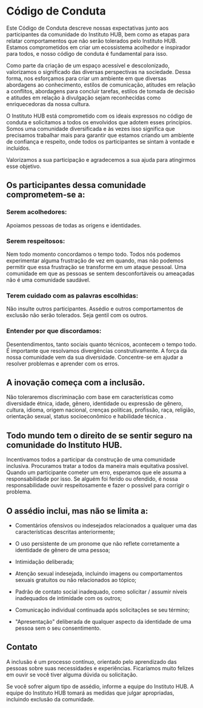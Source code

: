 # Código de Conduta

Este Código de Conduta descreve nossas expectativas junto aos participantes da comunidade do Instituto HUB, bem como as etapas para relatar comportamentos que não serão tolerados pelo Instituto HUB. Estamos comprometidos em criar um ecossistema acolhedor e inspirador para todos, e nosso código de conduta é fundamental para isso.


Como parte da criação de um espaço acessível e descolonizado, valorizamos o significado das diversas perspectivas na sociedade. Dessa forma, nos esforçamos para criar um ambiente em que diversas abordagens ao conhecimento, estilos de comunicação, atitudes em relação a conflitos, abordagens para concluir tarefas, estilos de tomada de decisão e atitudes em relação à divulgação sejam reconhecidas como enriquecedoras da nossa cultura.


O Instituto HUB está comprometido com os ideais expressos no código de conduta e solicitamos a todos os envolvidos que adotem esses princípios. Somos uma comunidade diversificada e às vezes isso significa que precisamos trabalhar mais para garantir que estamos criando um ambiente de confiança e respeito, onde todos os participantes se sintam à vontade e incluídos.


Valorizamos a sua participação e agradecemos a sua ajuda para atingirmos esse objetivo.


## Os participantes dessa comunidade comprometem-se a:

### Serem acolhedores:

Apoiamos pessoas de todas as origens e identidades. 


### Serem respeitosos:

Nem todo momento concordamos o tempo todo. Todos nós podemos experimentar alguma frustração de vez em quando, mas não podemos permitir que essa frustração se transforme em um ataque pessoal. Uma comunidade em que as pessoas se sentem desconfortáveis ​​ou ameaçadas não é uma comunidade saudável.


### Terem cuidado com as palavras escolhidas:

Não insulte outros participantes. Assédio e outros comportamentos de exclusão não serão tolerados. Seja gentil com os outros.


### Entender por que discordamos:
Desentendimentos, tanto sociais quanto técnicos, acontecem o tempo todo. É importante que resolvamos divergências construtivamente. A força da nossa comunidade vem da sua diversidade. Concentre-se em ajudar a resolver problemas e aprender com os erros.
 
 
## A inovação começa com a inclusão.

Não toleraremos discriminação com base em características como diversidade étnica, idade, gênero, identidade ou expressão de gênero, cultura, idioma, origem nacional, crenças políticas, profissão, raça, religião, orientação sexual, status socioeconômico e habilidade técnica .

 
## Todo mundo tem o direito de se sentir seguro na comunidade do Instituto HUB.

Incentivamos todos a participar da construção de uma comunidade inclusiva. Procuramos tratar a todos da maneira mais equitativa possível. Quando um participante cometer um erro, esperamos que ele assuma a responsabilidade por isso. Se alguém foi ferido ou ofendido, é nossa responsabilidade ouvir respeitosamente e fazer o possível para corrigir o problema.
  
 
## O assédio inclui, mas não se limita a:

- Comentários ofensivos ou indesejados relacionados a qualquer uma das características descritas anteriormente;

- O uso persistente de um pronome que não reflete corretamente a identidade de gênero de uma pessoa;

- Intimidação deliberada;

- Atenção sexual indesejada, incluindo imagens ou comportamentos sexuais gratuitos ou não relacionados ao tópico;

- Padrão de contato social inadequado, como solicitar / assumir níveis inadequados de intimidade com os outros;

- Comunicação individual continuada após solicitações se seu término;

- "Apresentação" deliberada de qualquer aspecto da identidade de uma pessoa sem o seu consentimento.


## Contato

A inclusão é um processo contínuo, orientado pelo aprendizado das pessoas sobre suas necessidades e experiências. Ficaríamos muito felizes em ouvir se você tiver alguma dúvida ou solicitação.

Se você sofrer algum tipo de assédio, informe a equipe do Instituto HUB. A equipe do Instituto HUB tomará as medidas que julgar apropriadas, incluindo exclusão da comunidade. 


